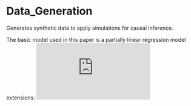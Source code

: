 # Data_Generation
Generates synthetic data to apply simulations for causal inference.

The basic model used in this paper is a partially linear regression model extensions: 
![img](http://latex.codecogs.com/svg.latex?Y%3D%5Ctheta_%7B0%7DD%2Bg_%7B0%7D%28X%29%2BU%2C%20with%20E%5BU%7CX%2CD%5D%3D0%2C+%5C%5C%0D%0AD%3Dm_%7B0%7D%28X%29%2BV%2CwithE%5BV%7CX%5D%3D0%2C++%5C%5C%0D%0A%5Ctheta_%7B0%7D%3Dt_%7B0%7D%28Z%29%2BW%2CwithE%5BW%7CZ%5D%3D0%2C+Z+%5Csubset+X%0D%0A)
